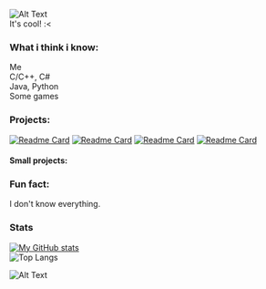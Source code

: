 ![Alt Text](https://media.giphy.com/media/Nx0rz3jtxtEre/giphy.gif)  
It's cool! :<

### What i think i know:
Me  
C/C++, C#  
Java, Python  
Some games  

### Projects: 
[![Readme Card](https://github-readme-stats.vercel.app/api/pin/?username=RafalUzarowicz&repo=InterpreterTI4)](https://github.com/RafalUzarowicz/InterpreterTI4)
[![Readme Card](https://github-readme-stats.vercel.app/api/pin/?username=RafalUzarowicz&repo=SimpleNFS)](https://github.com/RafalUzarowicz/SimpleNFS)
[![Readme Card](https://github-readme-stats.vercel.app/api/pin/?username=RafalUzarowicz&repo=AngryBirdsQR)](https://github.com/RafalUzarowicz/AngryBirdsQR)
[![Readme Card](https://github-readme-stats.vercel.app/api/pin/?username=RafalUzarowicz&repo=SimulatedAnnealingTabuSearch)](https://github.com/RafalUzarowicz/SimulatedAnnealingTabuSearch)
#### Small projects: 

### Fun fact:
I don't know everything.  

### Stats
[![My GitHub stats](https://github-readme-stats.vercel.app/api?username=RafalUzarowicz&show_icons=true&theme=dracula)](https://github.com/anuraghazra/github-readme-stats)  
![Top Langs](https://github-readme-stats.vercel.app/api/top-langs/?username=RafalUzarowicz&layout=compact&theme=dracula)  



![Alt Text](https://media.giphy.com/media/8JTFsZmnTR1Rs1JFVP/giphy.gif)  
<!--

[![willianrod's wakatime stats](https://github-readme-stats.vercel.app/api/wakatime?username=RafalUzarowicz)](https://github.com/anuraghazra/github-readme-stats)
**RafalUzarowicz/RafalUzarowicz** is a ✨ _special_ ✨ repository because its `README.md` (this file) appears on your GitHub profile.

Here are some ideas to get you started:

- 🔭 I’m currently working on ...
- 🌱 I’m currently learning ...
- 👯 I’m looking to collaborate on ...
- 🤔 I’m looking for help with ...
- 💬 Ask me about ...
- 📫 How to reach me: ...
- 😄 Pronouns: ...
- ⚡ Fun fact: ...
-->
